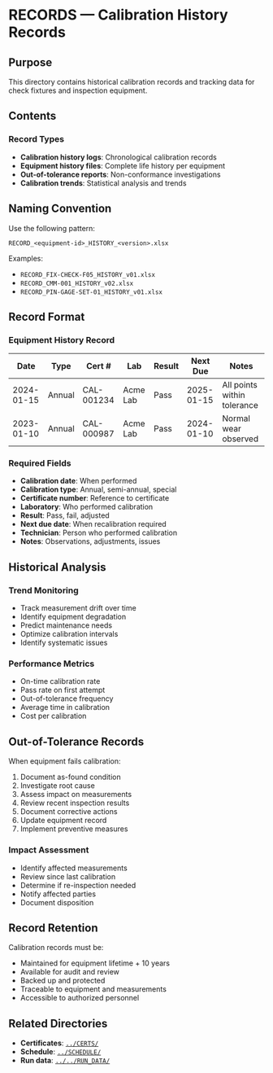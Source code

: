 # RECORDS — Calibration History Records

## Purpose

This directory contains historical calibration records and tracking data for check fixtures and inspection equipment.

## Contents

### Record Types
- **Calibration history logs**: Chronological calibration records
- **Equipment history files**: Complete life history per equipment
- **Out-of-tolerance reports**: Non-conformance investigations
- **Calibration trends**: Statistical analysis and trends

## Naming Convention

Use the following pattern:
```
RECORD_<equipment-id>_HISTORY_<version>.xlsx
```

Examples:
- `RECORD_FIX-CHECK-F05_HISTORY_v01.xlsx`
- `RECORD_CMM-001_HISTORY_v02.xlsx`
- `RECORD_PIN-GAGE-SET-01_HISTORY_v01.xlsx`

## Record Format

### Equipment History Record
| Date | Type | Cert # | Lab | Result | Next Due | Notes |
|------|------|--------|-----|--------|----------|-------|
| 2024-01-15 | Annual | CAL-001234 | Acme Lab | Pass | 2025-01-15 | All points within tolerance |
| 2023-01-10 | Annual | CAL-000987 | Acme Lab | Pass | 2024-01-10 | Normal wear observed |

### Required Fields
- **Calibration date**: When performed
- **Calibration type**: Annual, semi-annual, special
- **Certificate number**: Reference to certificate
- **Laboratory**: Who performed calibration
- **Result**: Pass, fail, adjusted
- **Next due date**: When recalibration required
- **Technician**: Person who performed calibration
- **Notes**: Observations, adjustments, issues

## Historical Analysis

### Trend Monitoring
- Track measurement drift over time
- Identify equipment degradation
- Predict maintenance needs
- Optimize calibration intervals
- Identify systematic issues

### Performance Metrics
- On-time calibration rate
- Pass rate on first attempt
- Out-of-tolerance frequency
- Average time in calibration
- Cost per calibration

## Out-of-Tolerance Records

When equipment fails calibration:
1. Document as-found condition
2. Investigate root cause
3. Assess impact on measurements
4. Review recent inspection results
5. Document corrective actions
6. Update equipment record
7. Implement preventive measures

### Impact Assessment
- Identify affected measurements
- Review since last calibration
- Determine if re-inspection needed
- Notify affected parties
- Document disposition

## Record Retention

Calibration records must be:
- Maintained for equipment lifetime + 10 years
- Available for audit and review
- Backed up and protected
- Traceable to equipment and measurements
- Accessible to authorized personnel

## Related Directories

- **Certificates**: [`../CERTS/`](../CERTS/)
- **Schedule**: [`../SCHEDULE/`](../SCHEDULE/)
- **Run data**: [`../../RUN_DATA/`](../../RUN_DATA/)

